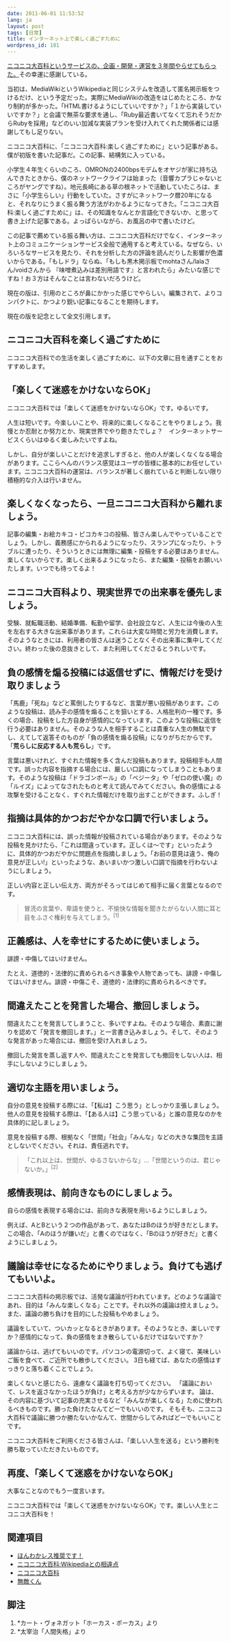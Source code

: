 ```yaml
---
date: 2011-06-01 11:53:52
lang: ja
layout: post
tags: [日常]
title: インターネット上で楽しく過ごすために
wordpress_id: 181
---
```

<a href="http://d.hatena.ne.jp/nicodic/20110515/good_bye" target="_blank">ニコニコ大百科というサービスの、企画・開発・運営を３年間やらせてもらった。</a>その幸運に感謝している。

当初は、MediaWikiというWikipediaと同じシステムを改造して匿名掲示板をつけるだけ、という予定だった。実際にMediaWikiの改造をはじめたところ、かなり制約が多かった。「HTML書けるようにしていいですか？」「１から実装していいですか？」と会議で無茶な要求を通し、「Ruby最近書いてなくて忘れそうだからRubyを採用」などのいい加減な実装プランを受け入れてくれた関係者には感謝してもし足りない。

ニコニコ大百科に、「ニコニコ大百科:楽しく過ごすために」という記事がある。僕が初版を書いた記事だ。この記事、結構気に入っている。

小学生４年生くらいのころ、OMRONの2400bpsモデムをオヤジが家に持ち込んできたときから、僕のネットワークライフは始まった（音響カプラじゃないところがヤングですね）。地元長崎にある草の根ネットで活動していたころは、まさに「小学生らしい」行動をしていた。さすがにネットワーク暦20年になると、それなりにうまく振る舞う方法がわかるようになってきた。「ニコニコ大百科:楽しく過ごすために」は、その知識をなんとか言語化できないか、と思って書き上げた記事である。よっぱらいながら、お風呂の中で書いたけど。

この記事で薦めている振る舞い方は、ニコニコ大百科だけでなく、インターネット上のコミュニケーションサービス全般で通用すると考えている。なぜなら、いろいろなサービスを見たり、それを分析した方の評論を読んだりした影響が色濃いからである。「もしドラ」ならぬ、「もしも黒木掲示板でmohtaさん/lalaさん/voidさんから 『味噌煮込みは差別用語です』と言われたら」みたいな感じですね！お３方はそんなことは言わないだろうけど。

現在の版は、引用のところが鼻にかかった感じでやらしい。編集されて、よりコンパクトに、かつより鋭い記事になることを期待します。

現在の版を記念として全文引用します。

<a id="more"></a><a id="more-181"></a>
<h2 id="h2-1">ニコニコ大百科を楽しく過ごすために</h2>
ニコニコ大百科での生活を楽しく過ごすために、以下の文章に目を通すことをおすすめします。
<h2 id="h2-2">「楽しくて迷惑をかけないならOK」</h2>
ニコニコ大百科では「楽しくて迷惑をかけないならOK」です。ゆるいです。

人生は短いです。今楽しいことや、将来的に楽しくなることをやりましょう。我慢とか忍耐とか努力とか、現実世界でやり飽きたでしょ？　インターネットサービスくらいはゆるく楽しみたいですよね。

しかし、自分が楽しいことだけを追求しすぎると、他の人が楽しくなくなる場合があります。ここらへんのバランス感覚はユーザの皆様に基本的にお任せしています。ニコニコ大百科の運営は、バランスが著しく崩れていると判断しない限り積極的な介入は行いません。
<h2 id="h2-3">楽しくなくなったら、一旦ニコニコ大百科から離れましょう。</h2>
記事の編集・お絵カキコ・ピコカキコの投稿、皆さん楽しんでやっていることでしょう。しかし、義務感にかられるようになったり、スランプになったり、トラブルに遭ったり、そういうときには無理に編集・投稿をする必要はありません。楽しくないからです。楽しく出来るようになったら、また編集・投稿をお願いいたします。いつでも待ってるよ！
<h2 id="h2-4">ニコニコ大百科より、現実世界での出来事を優先しましょう。</h2>
受験、就転職活動、結婚準備、転勤や留学、会社設立など、人生には今後の人生を左右する大きな出来事があります。これらは大変な時間と労力を消費します。そのようなときには、利用者の皆さんは迷うことなくその出来事に集中してください。終わった後の息抜きとして、また利用してくださるとうれしいです。
<h2 id="h2-5">負の感情を煽る投稿には返信せずに、情報だけを受け取りましょう</h2>
「馬鹿」「死ね」などと罵倒したりするなど、言葉が悪い投稿があります。このような投稿は、読み手の感情を煽ることを狙いとする、人格批判の一種です。多くの場合、投稿をした方自身が感情的になっています。このような投稿に返信を行う必要はありません。そのような人を相手することは貴重な人生の無駄ですし、えてして返答そのものが「負の感情を煽る投稿」になりがちだからです。「<strong>荒らしに反応する人も荒らし</strong>」です。

言葉は悪いけれど、すぐれた情報を多く含んだ投稿もあります。投稿相手も人間です。誤った内容を指摘する場合には、厳しい口調になってしまうこともあります。そのような投稿は「ドラゴンボール」の「ベジータ」や「ゼロの使い魔」の「ルイズ」によってなされたものと考えて読んでみてください。負の感情による攻撃を受けることなく、すぐれた情報だけを取り出すことができます。ふしぎ！
<h2 id="h2-6">指摘は具体的かつおだやかな口調で行いましょう。</h2>
ニコニコ大百科には、誤った情報が投稿されている場合があります。そのような投稿を見かけたら、「これは間違っています。正しくは〜です」といったように、具体的かつおだやかに問題点を指摘しましょう。「お前の意見は違う、俺の意見が正しい!」といったような、あいまいかつ激しい口調で指摘を行わないようにしましょう。

正しい内容と正しい伝え方、両方がそろってはじめて相手に届く言葉となるのです。
<blockquote>冒涜の言葉や、卑語を使うと、不愉快な情報を聞きたがらない人間に耳と目をふさぐ権利を与えてしまう。<sup>[1]</sup></blockquote>
<h2 id="h2-7">正義感は、人を幸せにするために使いましょう。</h2>
誹謗・中傷してはいけません。

たとえ、道徳的・法律的に責められるべき事象や人物であっても、誹謗・中傷してはいけません。誹謗・中傷こそ、道徳的・法律的に責められるべきです。
<h2 id="h2-8">間違えたことを発言した場合、撤回しましょう。</h2>
間違えたことを発言してしまうこと、多いですよね。そのような場合、素直に謝りを認めて「発言を撤回します。」と一言書き込みましょう。そして、そのような発言があった場合には、撤回を受け入れましょう。

撤回した発言を蒸し返す人や、間違えたことを発言しても撤回をしない人は、相手にしないようにしましょう。
<h2 id="h2-9">適切な主語を用いましょう。</h2>
自分の意見を投稿する際には、「【私は】こう思う」としっかり主張しましょう。他人の意見を投稿する際は、「【ある人は】こう思っている」と誰の意見なのかを具体的に記しましょう。

意見を投稿する際、根拠なく「世間」「社会」「みんな」などの大きな集団を主語としないでください。それは、責任逃れです。
<blockquote>「これ以上は、世間が、ゆるさないからな」…「世間というのは、君じゃないか。」<sup>[2]</sup></blockquote>
<h2 id="h2-10">感情表現は、前向きなものにしましょう。</h2>
自らの感情を表現する場合には、前向きな表現を用いるようにしましょう。

例えば、AとBという２つの作品があって、あなたはBのほうが好きだとします。この場合、「Aのほうが嫌いだ」と書くのではなく、「Bのほうが好きだ」と書くようにしましょう。
<h2 id="h2-11">議論は幸せになるためにやりましょう。負けても逃げてもいいよ。</h2>
ニコニコ大百科の掲示板では、活発な議論が行われています。どのような議論であれ、目的は「みんな楽しくなる」ことです。それ以外の議論は控えましょう。また、議論の勝ち負けを目的にした投稿もやめましょう。

議論をしていて、ついカッとなるときがあります。そのようなとき、楽しいですか？感情的になって、負の感情をまき散らしているだけではないですか？

議論からは、逃げてもいいのです。パソコンの電源切って、よく寝て、美味しいご飯を食べて、ご近所でも散歩してください。 3日も経てば、あなたの感情はすっきりと落ち着くことでしょう。

楽しくないと感じたら、遠慮なく議論を打ち切ってください。 「議論において、レスを返さなかったほうが負け」と考える方が少なからずいます。 論は、その内容に基づいて記事の充実させるなど「みんなが楽しくなる」ために使われるべきものです。勝った負けたなんてどーでもいいのです。 そもそも、ニコニコ大百科で議論に勝つか勝たないかなんて、世間からしてみればどーでもいいことです。

ニコニコ大百科をご利用くださる皆さんは、「楽しい人生を送る」という勝利を勝ち取っていただきたいものです。
<h2 id="h2-12">再度、「楽しくて迷惑をかけないならOK」</h2>
大事なことなのでもう一度言います。

ニコニコ大百科では「楽しくて迷惑をかけないならOK」です。楽しい人生とニコニコ大百科を！
<h2 id="h2-13">関連項目</h2>
<ul>
	<li><a href="http://dic.nicovideo.jp/a/%E3%81%BB%E3%82%93%E3%82%8F%E3%81%8B%E3%83%AC%E3%82%B9%E6%8E%A8%E5%A5%A8%E3%81%A7%E3%81%99%EF%BC%81">ほんわかレス推奨です！</a></li>
	<li><a href="http://dic.nicovideo.jp/a/%E3%83%8B%E3%82%B3%E3%83%8B%E3%82%B3%E5%A4%A7%E7%99%BE%E7%A7%91%3AWikipedia%E3%81%A8%E3%81%AE%E7%9B%B8%E9%81%95%E7%82%B9">ニコニコ大百科:Wikipediaとの相違点</a></li>
	<li><a href="http://dic.nicovideo.jp/a/%E3%83%8B%E3%82%B3%E3%83%8B%E3%82%B3%E5%A4%A7%E7%99%BE%E7%A7%91">ニコニコ大百科</a></li>
	<li><a href="http://dic.nicovideo.jp/a/%E7%84%A1%E6%95%B5%E3%81%8F%E3%82%93">無敵くん</a></li>
</ul>
<h2 id="h2-14">脚注</h2>
<ol>
	<li>*カート・ヴォネガット「ホーカス・ポーカス」より</li>
	<li>*太宰治「人間失格」より</li>
</ol>

